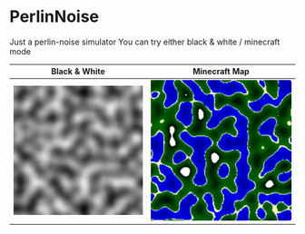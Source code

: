 # PerlinNoise

Just a perlin-noise simulator
You can try either black & white / minecraft mode


| Black & White | Minecraft Map|
| ---------------------------------------------------------------------------------------------------------------------------|---------------------------------------------------------------------------------------------------------------------------------------------|
|<img src="./output/BlacknWhite.png" title="Perlin noise in black & white" alt="Perlin noise in black & white"/> |<img src="./output/Minecraft.png" title="Minecraft map generated by perlin noise" alt="Minecraft map generated by perlin noise"/>|

